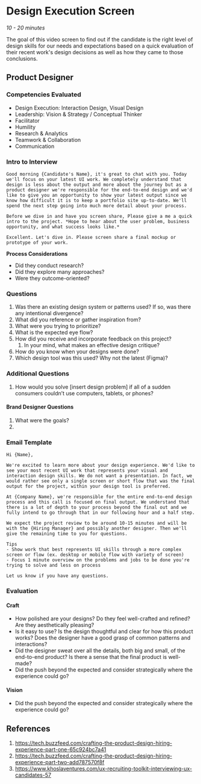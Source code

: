 # Design Execution Screen

*10 - 20 minutes*

The goal of this video screen to find out if the candidate is the right level of design skills for our needs and expectations based on a quick evaluation of their recent work's design decisions as well as how they came to those conclusions.

## Product Designer

### Competencies Evaluated
- Design Execution: Interaction Design, Visual Design
- Leadership: Vision & Strategy / Conceptual Thinker
- Facilitator
- Humility
- Research & Analytics
- Teamwork & Collaboration
- Communication

### Intro to Interview

```
Good morning {Candidate's Name}, it's great to chat with you. Today we'll focus on your latest UI work. We completely understand that design is less about the output and more about the journey but as a product designer we're responsible for the end-to-end design and we'd like to give you an opportunity to show your latest output since we know how difficult it is to keep a portfolio site up-to-date. We'll spend the next step going into much more detail about your process.

Before we dive in and have you screen share, Please give a me a quick intro to the project. *Hope to hear about the user problem, business opportunity, and what success looks like.*

Excellent. Let's dive in. Please screen share a final mockup or prototype of your work.
```

**Process Considerations**
* Did they conduct research?
* Did they explore many approaches?
* Were they outcome-oriented?


### Questions
1. Was there an existing design system or patterns used? If so, was there any intentional divergence?
2. What did you reference or gather inspiration from?
3. What were you trying to prioritize?
4. What is the expected eye flow? 
5. How did you receive and incorporate feedback on this project? 
   1. In your mind, what makes an effective design critique?
6. How do you know when your designs were done?
7. Which design tool was this used? Why not the latest (Figma)?

### Additional Questions
1. How would you solve [insert design problem] if all of a sudden consumers couldn’t use computers, tablets, or phones?

#### Brand Designer Questions

1. What were the goals?
2. 

### Email Template
```
Hi {Name},

We're excited to learn more about your design experience. We'd like to see your most recent UI work that represents your visual and interaction design skills. We do not want a presentation. In fact, we would rather see only a single screen or short flow that was the final output for the project, within your design tool is preferred.

At {Company Name}, we're responsible for the entire end-to-end design process and this call is focused on final output. We understand that there is a lot of depth to your process beyond the final out and we fully intend to go through that in our following hour and a half step.

We expect the project review to be around 10-15 minutes and will be with the {Hiring Manager} and possibly another designer. Then we'll give the remaining time to you for questions.

Tips
- Show work that best represents UI skills through a more complex screen or flow (ex. desktop or mobile flow with variety of screen)
- Focus 1 minute overview on the problems and jobs to be done you're trying to solve and less on process

Let us know if you have any questions.
```

### Evaluation
#### Craft
- How polished are your designs? Do they feel well-crafted and refined? Are they aesthetically pleasing?
- Is it easy to use? Is the design thoughtful and clear for how this product works? Does the designer have a good grasp of common patterns and interactions?
- Did the designer sweat over all the details, both big and small, of the end-to-end product? Is there a sense that the final product is well-made? 
- Did the push beyond the expected and consider strategically where the experience could go?

#### Vision
- Did the push beyond the expected and consider strategically where the experience could go?



## References
1. https://tech.buzzfeed.com/crafting-the-product-design-hiring-experience-part-one-65c924bc7a41
2. https://tech.buzzfeed.com/crafting-the-product-design-hiring-experience-part-two-add787570f8f
3. https://www.khoslaventures.com/ux-recruiting-toolkit-interviewing-ux-candidates-57